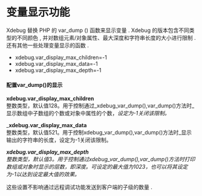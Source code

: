 # 变量显示功能

Xdebug 替换 PHP 的 var\_dump \(\) 函数来显示变量 . Xdebug 的版本包含不同类型的不同颜色 , 并对数组元素/对象属性、最大深度和字符串长度的大小进行限制 . 还有其他一些处理变量显示的函数 .

* xdebug.var\_display\_max\_children=-1
* xdebug.var\_display\_max\_data=-1
* xdebug.var\_display\_max\_depth=-1

#### 配置var\_dump\(\)的显示

**xdebug.var\_display\_max\_children**  
整数类型，默认值128。用于控制通过_xdebug\_var\_dump\(\),var\_dump\(\)方法时_显示数组中子数组的个数或对象中属性的个数，_设定为-1关闭该限制。_

_**xdebug.var\_display\_max\_data**  
整数类型，默认值521。用于控制xdebug\_var\_dump\(\),var\_dump\(\)方法时_显示输出的字符串的长度，设定为-1关闭该限制。

_**xdebug.var\_display\_max\_depth**  
整数类型，默认值3。用于控制通过xdebug\_var\_dump\(\),var\_dump\(\)方法时打印数组或对象时显示的层数，即深度。可设定的最大值为1023，也可以将其设定为-1以达到设定最大值的效果。_

这些设置不影响通过远程调试功能发送到客户端的子级的数量 .

